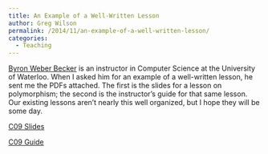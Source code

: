 ```yaml
---
title: An Example of a Well-Written Lesson
author: Greg Wilson
permalink: /2014/11/an-example-of-a-well-written-lesson/
categories:
  - Teaching
---
```

[Byron Weber Becker][1] is an instructor in Computer Science at the University of Waterloo. When I asked him for an example of a well-written lesson, he sent me the PDFs attached. The first is the slides for a lesson on polymorphism; the second is the instructor&#8217;s guide for that same lesson. Our existing lessons aren&#8217;t nearly this well organized, but I hope they will be some day.

[C09 Slides][2]

[C09 Guide][3]

 [1]: https://cs.uwaterloo.ca/~bwbecker/
 [2]: /uploads/2014/11/C09-Slides.pdf
 [3]: /uploads/2014/11/C09-Guide.pdf
